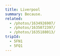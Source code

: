 ```yaml
---
title: Liverpool
summary: Because.
related:
  - /photos/1634926907/
  - /photos/1635072397/
  - /photos/1635188013/
tripId:
  - 5FN1
  - 5FQ1
---
```

